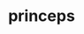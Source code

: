 ---
title: princeps
meaning: emperor
ch: 7
pos: nounthird
genitive: principis
abbgender: m.
abbgender2: masc.
gender: masculine
declension: third
---